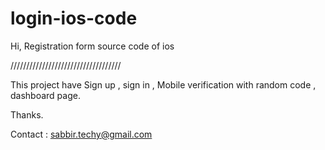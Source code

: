 # login-ios-code
Hi, Registration form source code of ios

///////////////////////////////////

This project have  Sign up , sign in , Mobile verification with random code , dashboard page.

Thanks.

Contact : sabbir.techy@gmail.com
